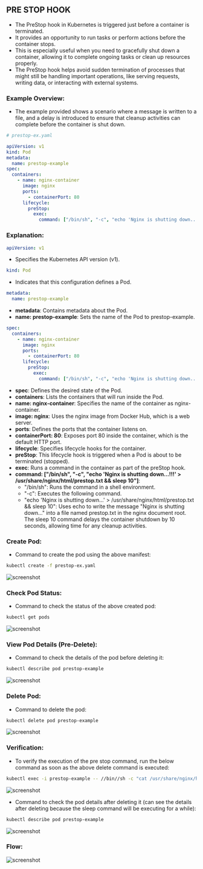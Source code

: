 ## PRE STOP HOOK

- The PreStop hook in Kubernetes is triggered just before a container is terminated. 
- It provides an opportunity to run tasks or perform actions before the container stops. 
- This is especially useful when you need to gracefully shut down a container, allowing it to complete ongoing tasks or clean up resources properly.
- The PreStop hook helps avoid sudden termination of processes that might still be handling important operations, like serving requests, writing data, or interacting with external systems.

### Example Overview:
- The example provided shows a scenario where a message is written to a file, and a delay is introduced to ensure that cleanup activities can complete before the container is shut down. 

```yaml
# prestop-ex.yaml

apiVersion: v1
kind: Pod
metadata:
  name: prestop-example
spec:
  containers:
    - name: nginx-container
      image: nginx
      ports:
        - containerPort: 80
      lifecycle:
        preStop:
          exec:
            command: ["/bin/sh", "-c", "echo 'Nginx is shutting down...!!!' > /usr/share/nginx/html/prestop.txt && sleep 10"]
```

### Explanation:

```yaml
apiVersion: v1
```
- Specifies the Kubernetes API version (v1).

```yaml
kind: Pod
```
- Indicates that this configuration defines a Pod.

```yaml
metadata:
  name: prestop-example
```
- **metadata**: Contains metadata about the Pod.
- **name: prestop-example**: Sets the name of the Pod to prestop-example.

```yaml
spec:
  containers:
    - name: nginx-container
      image: nginx
      ports:
        - containerPort: 80
      lifecycle:
        preStop:
          exec:
            command: ["/bin/sh", "-c", "echo 'Nginx is shutting down...!!!' > /usr/share/nginx/html/prestop.txt && sleep 10"]
```
- **spec**: Defines the desired state of the Pod.
- **containers**: Lists the containers that will run inside the Pod.
- **name: nginx-container**: Specifies the name of the container as nginx-container.
- **image: nginx**: Uses the nginx image from Docker Hub, which is a web server.
- **ports**: Defines the ports that the container listens on.
- **containerPort: 80**: Exposes port 80 inside the container, which is the default HTTP port.
- **lifecycle**: Specifies lifecycle hooks for the container.
- **preStop**: This lifecycle hook is triggered when a Pod is about to be terminated (stopped).
- **exec**: Runs a command in the container as part of the preStop hook.
- **command: ["/bin/sh", "-c", "echo 'Nginx is shutting down...!!!' > /usr/share/nginx/html/prestop.txt && sleep 10"]**:
    - "/bin/sh": Runs the command in a shell environment.
    - "-c": Executes the following command.
    - "echo 'Nginx is shutting down...' > /usr/share/nginx/html/prestop.txt && sleep 10": Uses echo to write the message "Nginx is shutting down..." into a file named prestop.txt in the nginx document root. The sleep 10 command delays the container shutdown by 10 seconds, allowing time for any cleanup activities.
    
### Create Pod:
- Command to create the pod using the above manifest:
```bash
kubectl create -f prestop-ex.yaml
```

![screenshot](https://github.com/saimanasak/kubernetes/blob/main/containers/lifecycle-hooks/images/create-pre-nginx.png)

### Check Pod Status:
- Command to check the status of the above created pod:
```bash
kubectl get pods
```

![screenshot](https://github.com/saimanasak/kubernetes/blob/main/containers/lifecycle-hooks/images/get-pods-pre-nginx.png)

### View Pod Details (Pre-Delete):
- Command to check the details of the pod before deleting it:
```bash
kubectl describe pod prestop-example
```

![screenshot](https://github.com/saimanasak/kubernetes/blob/main/containers/lifecycle-hooks/images/describe-pod-before-pre-nginx.png)

### Delete Pod:
- Command to delete the pod:
```bash
kubectl delete pod prestop-example
```

![screenshot](https://github.com/saimanasak/kubernetes/blob/main/containers/lifecycle-hooks/images/delete-pod-pre-nginx.png)

### Verification:
- To verify the execution of the pre stop command, run the below command as soon as the above delete command is executed:
```bash
kubectl exec -i prestop-example -- //bin//sh -c "cat /usr/share/nginx/html/prestop.txt"
```

![screenshot](https://github.com/saimanasak/kubernetes/blob/main/containers/lifecycle-hooks/images/output-pre-nginx.png)

- Command to check the pod details after deleting it (can see the details after deleting because the sleep command will be executing for a while):
```bash
kubectl describe pod prestop-example
```

![screenshot](https://github.com/saimanasak/kubernetes/blob/main/containers/lifecycle-hooks/images/describe-pod-after-pre-nginx.png)

### Flow:

![screenshot](https://github.com/saimanasak/kubernetes/blob/main/containers/lifecycle-hooks/images/prestop-nginx.png)